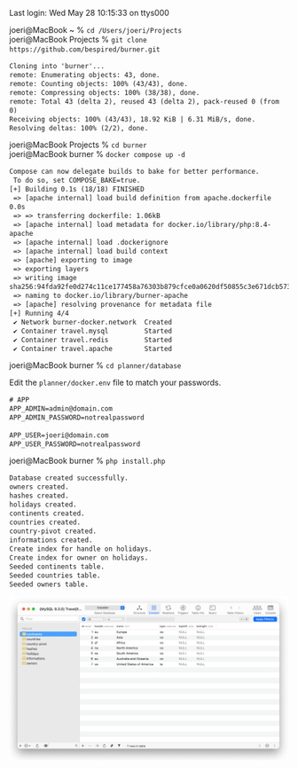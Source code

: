 Last login: Wed May 28 10:15:33 on ttys000  
  
joeri@MacBook ~ % `cd /Users/joeri/Projects`  
joeri@MacBook Projects % `git clone https://github.com/bespired/burner.git` 
  
	Cloning into 'burner'...  
	remote: Enumerating objects: 43, done.  
	remote: Counting objects: 100% (43/43), done.  
	remote: Compressing objects: 100% (38/38), done.  
	remote: Total 43 (delta 2), reused 43 (delta 2), pack-reused 0 (from 0)  
	Receiving objects: 100% (43/43), 18.92 KiB | 6.31 MiB/s, done.  
	Resolving deltas: 100% (2/2), done.  
  
joeri@MacBook Projects % `cd burner`  
joeri@MacBook burner % `docker compose up -d` 
  
	Compose can now delegate builds to bake for better performance.  
	 To do so, set COMPOSE_BAKE=true.  
	[+] Building 0.1s (18/18) FINISHED  
	 => [apache internal] load build definition from apache.dockerfile 0.0s  
	 => => transferring dockerfile: 1.06kB  
	 => [apache internal] load metadata for docker.io/library/php:8.4-apache  
	 => [apache internal] load .dockerignore  
	 => [apache internal] load build context  
	 => [apache] exporting to image  
	 => exporting layers  
	 => writing image sha256:94fda92fe0d274c11ce177458a76303b879cfce0a0620df50855c3e671dcb573  
	 => naming to docker.io/library/burner-apache  
	 => [apache] resolving provenance for metadata file  
	[+] Running 4/4  
	 ✔ Network burner-docker.network  Created  
	 ✔ Container travel.mysql         Started  
	 ✔ Container travel.redis         Started  
	 ✔ Container travel.apache        Started  
  
joeri@MacBook burner % `cd planner/database`  
  
Edit the `planner/docker.env` file to match your passwords.  

	# APP
	APP_ADMIN=admin@domain.com
	APP_ADMIN_PASSWORD=notrealpassword

	APP_USER=joeri@domain.com
	APP_USER_PASSWORD=notrealpassword
  
  
joeri@MacBook burner % `php install.php`

	Database created successfully.
	owners created.
	hashes created.
	holidays created.
	continents created.
	countries created.
	country-pivot created.
	informations created.
	Create index for handle on holidays.
	Create index for owner on holidays.
	Seeded continents table.
	Seeded countries table.
	Seeded owners table.
    
 
 ![](https://raw.githubusercontent.com/bespired/burner/refs/heads/main/docker/sequel-ace.png)